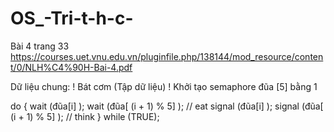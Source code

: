 # OS_-Tri-t-h-c-
Bài 4 trang 33
https://courses.uet.vnu.edu.vn/pluginfile.php/138144/mod_resource/content/0/NLH%C4%90H-Bai-4.pdf

Dữ liệu chung:
! Bát cơm (Tập dữ liệu)
! Khởi tạo semaphore đũa [5] bằng 1

do {
 wait (đũa[i] );
 wait (đũa[ (i + 1) % 5] );
 // eat
 signal (đũa[i] );
 signal (đũa[ (i + 1) % 5] );
 // think
} while (TRUE); 
